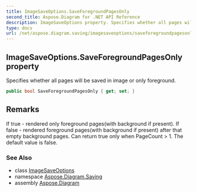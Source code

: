 ```yaml
---
title: ImageSaveOptions.SaveForegroundPagesOnly
second_title: Aspose.Diagram for .NET API Reference
description: ImageSaveOptions property. Specifies whether all pages will be saved in image or only foreground
type: docs
url: /net/aspose.diagram.saving/imagesaveoptions/saveforegroundpagesonly/
---
```

## ImageSaveOptions.SaveForegroundPagesOnly property

Specifies whether all pages will be saved in image or only foreground.

```csharp
public bool SaveForegroundPagesOnly { get; set; }
```

## Remarks

If true - rendered only foreground pages(with background if present). If false - rendered foreground pages(with background if present) after that empty background pages. Can return true only when PageCount &gt; 1. The default value is false.

### See Also

* class [ImageSaveOptions](../)
* namespace [Aspose.Diagram.Saving](../../imagesaveoptions/)
* assembly [Aspose.Diagram](../../../)


